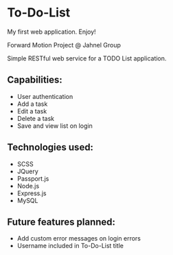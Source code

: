 # To-Do-List
My first web application. Enjoy!

Forward Motion Project @ Jahnel Group

Simple RESTful web service for a TODO List application.

Capabilities:
-
- User authentication
- Add a task
- Edit a task
- Delete a task
- Save and view list on login

Technologies used:
-
- SCSS
- JQuery
- Passport.js
- Node.js
- Express.js
- MySQL

Future features planned:
-
- Add custom error messages on login errors
- Username included in To-Do-List title
